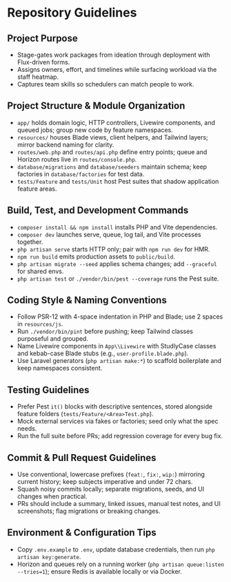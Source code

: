 # Repository Guidelines

## Project Purpose
- Stage-gates work packages from ideation through deployment with Flux-driven forms.
- Assigns owners, effort, and timelines while surfacing workload via the staff heatmap.
- Captures team skills so schedulers can match people to work.

## Project Structure & Module Organization
- `app/` holds domain logic, HTTP controllers, Livewire components, and queued jobs; group new code by feature namespaces.
- `resources/` houses Blade views, client helpers, and Tailwind layers; mirror backend naming for clarity.
- `routes/web.php` and `routes/api.php` define entry points; queue and Horizon routes live in `routes/console.php`.
- `database/migrations` and `database/seeders` maintain schema; keep factories in `database/factories` for test data.
- `tests/Feature` and `tests/Unit` host Pest suites that shadow application feature areas.

## Build, Test, and Development Commands
- `composer install && npm install` installs PHP and Vite dependencies.
- `composer dev` launches serve, queue, log tail, and Vite processes together.
- `php artisan serve` starts HTTP only; pair with `npm run dev` for HMR.
- `npm run build` emits production assets to `public/build`.
- `php artisan migrate --seed` applies schema changes; add `--graceful` for shared envs.
- `php artisan test` or `./vendor/bin/pest --coverage` runs the Pest suite.

## Coding Style & Naming Conventions
- Follow PSR-12 with 4-space indentation in PHP and Blade; use 2 spaces in `resources/js`.
- Run `./vendor/bin/pint` before pushing; keep Tailwind classes purposeful and grouped.
- Name Livewire components in `App\\Livewire` with StudlyCase classes and kebab-case Blade stubs (e.g., `user-profile.blade.php`).
- Use Laravel generators (`php artisan make:*`) to scaffold boilerplate and keep namespaces consistent.

## Testing Guidelines
- Prefer Pest `it()` blocks with descriptive sentences, stored alongside feature folders (`tests/Feature/<Area>Test.php`).
- Mock external services via fakes or factories; seed only what the spec needs.
- Run the full suite before PRs; add regression coverage for every bug fix.

## Commit & Pull Request Guidelines
- Use conventional, lowercase prefixes (`feat:`, `fix:`, `wip:`) mirroring current history; keep subjects imperative and under 72 chars.
- Squash noisy commits locally; separate migrations, seeds, and UI changes when practical.
- PRs should include a summary, linked issues, manual test notes, and UI screenshots; flag migrations or breaking changes.

## Environment & Configuration Tips
- Copy `.env.example` to `.env`, update database credentials, then run `php artisan key:generate`.
- Horizon and queues rely on a running worker (`php artisan queue:listen --tries=1`); ensure Redis is available locally or via Docker.
